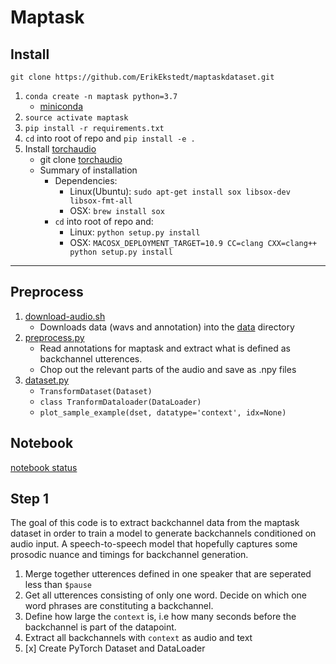 # Maptask

## Install

`git clone https://github.com/ErikEkstedt/maptaskdataset.git`

1. `conda create -n maptask python=3.7`
    - [miniconda](https://conda.io/miniconda.html)
2. `source activate maptask`
3. `pip install -r requirements.txt`
4. `cd` into root of repo and `pip install -e .`
5. Install [torchaudio](https://github.com/pytorch/audio)
    - git clone [torchaudio](https://github.com/pytorch/audio)
    - Summary of installation
      - Dependencies:
        - Linux(Ubuntu): `sudo apt-get install sox libsox-dev libsox-fmt-all`
        - OSX: `brew install sox`
      - `cd` into root of repo and:
        - Linux: `python setup.py install`
        - OSX: `MACOSX_DEPLOYMENT_TARGET=10.9 CC=clang CXX=clang++ python setup.py install`


---------------------

## Preprocess

1. [download-audio.sh](download-audio.sh)
    - Downloads data (wavs and annotation) into the [data](data/) directory
2. [preprocess.py](preprocess.py)
    - Read annotations for maptask and extract what is defined as backchannel utterences.
    - Chop out the relevant parts of the audio and save as .npy files
3. [dataset.py](dataset.py)
    - `TransformDataset(Dataset)`
    - `class TranformDataloader(DataLoader)`
    - `plot_sample_example(dset, datatype='context', idx=None)`


## Notebook

[notebook status](https://github.com/ErikEkstedt/maptaskdataset/blob/master/maptask/notes/programming.ipynb)


## Step 1

The goal of this code is to extract backchannel data from the maptask dataset in order
to train a model to generate backchannels conditioned on audio input. A speech-to-speech
model that hopefully captures some prosodic nuance and timings for backchannel generation.

1. Merge together utterences defined in one speaker that are seperated less than `$pause`
2. Get all utterences consisting of only one word. Decide on which one word phrases are
   constituting a backchannel.
3. Define how large the `context` is, i.e how many seconds before the backchannel is part of
   the datapoint.
4. Extract all backchannels with `context` as audio and text
5. [x] Create PyTorch Dataset and DataLoader


